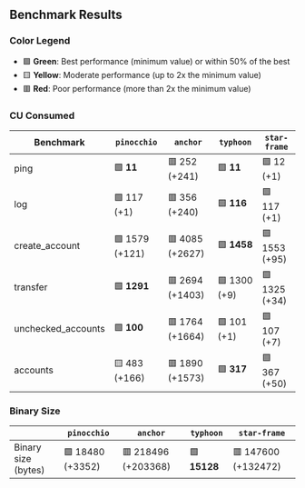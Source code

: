## Benchmark Results

### Color Legend

- 🟩 **Green**: Best performance (minimum value) or within 50% of the best
- 🟨 **Yellow**: Moderate performance (up to 2x the minimum value)
- 🟥 **Red**: Poor performance (more than 2x the minimum value)

### CU Consumed

| Benchmark     | `pinocchio`     | `anchor`          | `typhoon`    | `star-frame`   |
| ------------- | --------------- | ----------------- | ------------ | -------------- |
| ping | 🟩 **11** | 🟥 252 (+241) | 🟩 **11** | 🟩 12 (+1) |
| log | 🟩 117 (+1) | 🟥 356 (+240) | 🟩 **116** | 🟩 117 (+1) |
| create_account | 🟩 1579 (+121) | 🟥 4085 (+2627) | 🟩 **1458** | 🟩 1553 (+95) |
| transfer | 🟩 **1291** | 🟥 2694 (+1403) | 🟩 1300 (+9) | 🟩 1325 (+34) |
| unchecked_accounts | 🟩 **100** | 🟥 1764 (+1664) | 🟩 101 (+1) | 🟩 107 (+7) |
| accounts | 🟨 483 (+166) | 🟥 1890 (+1573) | 🟩 **317** | 🟩 367 (+50) |

### Binary Size

|                     | `pinocchio`     | `anchor`            | `typhoon`| `star-frame`   |
| ------------------- | --------------- | ------------------- | -------- | -------------- |
| Binary size (bytes) | 🟩 18480 (+3352) | 🟥 218496 (+203368) | 🟩 **15128** | 🟥 147600 (+132472) |
